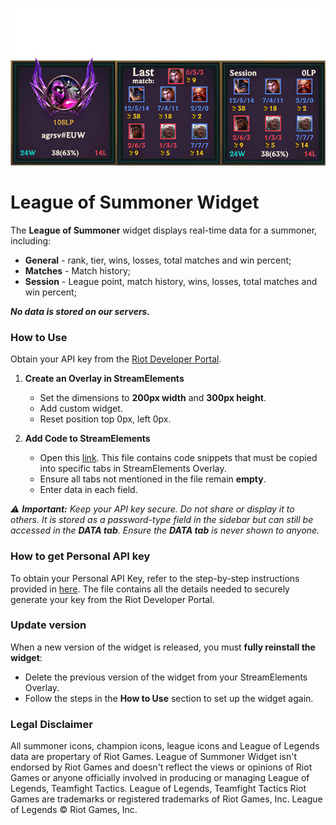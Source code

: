![](./example.jpg)

# League of Summoner Widget

The **League of Summoner** widget displays real-time data for a summoner, including:

- **General** - rank, tier, wins, losses, total matches and win percent;
- **Matches** - Match history;
- **Session** - League point, match history, wins, losses, total matches and win percent;

_**No data is stored on our servers.**_
<br />

### How to Use

Obtain your API key from the [Riot Developer Portal](https://developer.riotgames.com/app-type).

1. **Create an Overlay in StreamElements**

   - Set the dimensions to **200px width** and **300px height**.
   - Add custom widget.
   - Reset position top 0px, left 0px.

2. **Add Code to StreamElements**

   - Open this [link](https://cdn.jsdelivr.net/npm/leagueofsummoner@2.3.4/dist/documentation/streamelements.txt). This file contains code snippets that must be copied into specific tabs in StreamElements Overlay.
   - Ensure all tabs not mentioned in the file remain **empty**.
   - Enter data in each field.

_⚠️ **Important:** Keep your API key secure. Do not share or display it to others. It is stored as a password-type field in the sidebar but can still be accessed in the **DATA tab**. Ensure the **DATA tab** is never shown to anyone._

### How to get Personal API key

To obtain your Personal API Key, refer to the step-by-step instructions provided in [here](https://cdn.jsdelivr.net/npm/leagueofsummoner@2.3.4/dist/documentation/Text%20to%20obtain%20a%20personal%20API%20key.txt). The file contains all the details needed to securely generate your key from the Riot Developer Portal.

### Update version

When a new version of the widget is released, you must **fully reinstall the widget**:

- Delete the previous version of the widget from your StreamElements Overlay.
- Follow the steps in the **How to Use** section to set up the widget again.

### Legal Disclaimer

All summoner icons, champion icons, league icons and League of Legends data are propertary of Riot Games. League of Summoner Widget isn't endorsed by Riot Games and doesn't reflect the views or opinions of Riot Games or anyone officially involved in producing or managing League of Legends, Teamfight Tactics. League of Legends, Teamfight Tactics Riot Games are trademarks or registered trademarks of Riot Games, Inc. League of Legends © Riot Games, Inc.
